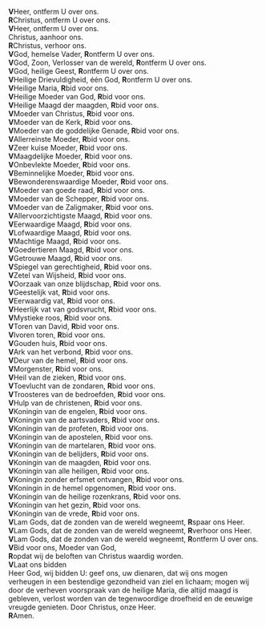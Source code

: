 **V**Heer, ontferm U over ons.  
**R**Christus, ontferm U over ons.  
**V**Heer, ontferm U over ons.  
Christus, aanhoor ons.  
**R**Christus, verhoor ons.  
**V**God, hemelse Vader, **R**ontferm U over ons.  
**V**God, Zoon, Verlosser van de wereld, **R**ontferm U over ons.  
**V**God, heilige Geest, **R**ontferm U over ons.  
**V**Heilige Drievuldigheid, één God, **R**ontferm U over ons.  
**V**Heilige Maria, **R**bid voor ons.  
**V**Heilige Moeder van God, **R**bid voor ons.  
**V**Heilige Maagd der maagden, **R**bid voor ons.  
**V**Moeder van Christus, **R**bid voor ons.  
**V**Moeder van de Kerk, **R**bid voor ons.  
**V**Moeder van de goddelijke Genade, **R**bid voor ons.  
**V**Allerreinste Moeder, **R**bid voor ons.  
**V**Zeer kuise Moeder, **R**bid voor ons.  
**V**Maagdelijke Moeder, **R**bid voor ons.  
**V**Onbevlekte Moeder, **R**bid voor ons.  
**V**Beminnelijke Moeder, **R**bid voor ons.  
**V**Bewonderenswaardige Moeder, **R**bid voor ons.  
**V**Moeder van goede raad, **R**bid voor ons.  
**V**Moeder van de Schepper, **R**bid voor ons.  
**V**Moeder van de Zaligmaker, **R**bid voor ons.  
**V**Allervoorzichtigste Maagd, **R**bid voor ons.  
**V**Eerwaardige Maagd, **R**bid voor ons.  
**V**Lofwaardige Maagd, **R**bid voor ons.  
**V**Machtige Maagd, **R**bid voor ons.  
**V**Goedertieren Maagd, **R**bid voor ons.  
**V**Getrouwe Maagd, **R**bid voor ons.  
**V**Spiegel van gerechtigheid, **R**bid voor ons.  
**V**Zetel van Wijsheid, **R**bid voor ons.  
**V**Oorzaak van onze blijdschap, **R**bid voor ons.  
**V**Geestelijk vat, **R**bid voor ons.  
**V**Eerwaardig vat, **R**bid voor ons.  
**V**Heerlijk vat van godsvrucht, **R**bid voor ons.  
**V**Mystieke roos, **R**bid voor ons.  
**V**Toren van David, **R**bid voor ons.  
**V**Ivoren toren, **R**bid voor ons.  
**V**Gouden huis, **R**bid voor ons.  
**V**Ark van het verbond, **R**bid voor ons.  
**V**Deur van de hemel, **R**bid voor ons.  
**V**Morgenster, **R**bid voor ons.  
**V**Heil van de zieken, **R**bid voor ons.  
**V**Toevlucht van de zondaren, **R**bid voor ons.  
**V**Troosteres van de bedroefden, **R**bid voor ons.  
**V**Hulp van de christenen, **R**bid voor ons.  
**V**Koningin van de engelen, **R**bid voor ons.  
**V**Koningin van de aartsvaders, **R**bid voor ons.  
**V**Koningin van de profeten, **R**bid voor ons.  
**V**Koningin van de apostelen, **R**bid voor ons.  
**V**Koningin van de martelaren, **R**bid voor ons.  
**V**Koningin van de belijders, **R**bid voor ons.  
**V**Koningin van de maagden, **R**bid voor ons.  
**V**Koningin van alle heiligen, **R**bid voor ons.  
**V**Koningin zonder erfsmet ontvangen, **R**bid voor ons.  
**V**Koningin in de hemel opgenomen, **R**bid voor ons.  
**V**Koningin van de heilige rozenkrans, **R**bid voor ons.  
**V**Koningin van het gezin, **R**bid voor ons.  
**V**Koningin van de vrede, **R**bid voor ons.  
**V**Lam Gods, dat de zonden van de wereld wegneemt, **R**spaar ons
Heer.  
**V**Lam Gods, dat de zonden van de wereld wegneemt, **R**verhoor ons
Heer.  
**V**Lam Gods, dat de zonden van de wereld wegneemt, **R**ontferm U over
ons.  
**V**Bid voor ons, Moeder van God,  
**R**opdat wij de beloften van Christus waardig worden.  
**V**Laat ons bidden  
Heer God, wij bidden U: geef ons, uw dienaren, dat wij ons mogen
verheugen in een bestendige gezondheid van ziel en lichaam; mogen wij
door de verheven voorspraak van de heilige Maria, die altijd maagd is
gebleven, verlost worden van de tegenwoordige droefheid en de eeuwige
vreugde genieten. Door Christus, onze Heer.  
**R**Amen.
